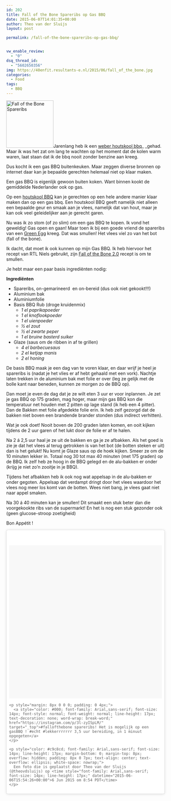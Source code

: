 ```yaml
---
id: 202
title: Fall of the Bone Spareribs op Gas BBQ
date: 2015-06-07T14:01:35+00:00
author: Theo van der Sluijs
layout: post

permalink: /fall-of-the-bone-spareribs-op-gas-bbq/


vw_enable_review:
  - "0"
dsq_thread_id:
  - "5602650356"
img: https://40enfit.resultants-e.nl/2015/06/fall_of_the_bone.jpg
categories:
  - Food
tags:
  - BBQ
---
```

<img class="alignleft wp-image-203 size-thumbnail" src="https://40enfit.resultants-e.nl/2015/06/fall_of_the_bone-150x150.jpg" alt="Fall of the Bone Spareribs" width="150" height="150" srcset="https://40enfit.resultants-e.nl/2015/06/fall_of_the_bone-150x150.jpg 150w, https://40enfit.resultants-e.nl/2015/06/fall_of_the_bone-300x300.jpg 300w, https://40enfit.resultants-e.nl/2015/06/fall_of_the_bone-80x80.jpg 80w, https://40enfit.resultants-e.nl/2015/06/fall_of_the_bone-360x360.jpg 360w, https://40enfit.resultants-e.nl/2015/06/fall_of_the_bone.jpg 640w" sizes="(max-width: 150px) 100vw, 150px" />Jarenlang heb ik een <a href="http://www.bbqwinqel.nl/" target="_blank">weber houtskool bbq</a>_ _gehad. Maar ik was het zat om lang te wachten op het moment dat de kolen warm waren, laat staan dat ik de bbq nooit zonder benzine aan kreeg.

Dus kocht ik een gas BBQ buitenkeuken. Maar zeggen diverse bronnen op internet daar kan je bepaalde gerechten helemaal niet op klaar maken.<!--more-->

Een gas BBQ is eigenlijk gewoon buiten koken. Want binnen kookt de gemiddelde Nederlander ook op gas.

Op een <a href="http://www.bbq-voor-thuis.nl/" target="_blank">houtskool BBQ</a> kan je gerechten op een hele andere manier klaar maken dan op een gas bbq. Een houtskool BBQ geeft namelijk niet alleen een bepaalde geur en smaak aan je vlees, namelijk dat van hout, maar je kan ook veel geleidelijker aan je gerecht garen.

Nu was ik zo stom (of zo slim) om een gas BBQ te kopen. Ik vond het geweldig! Gas open en gaan! Maar toen ik bij een goede vriend de spareribs van een <a href="http://www.fonq.nl/producten/merk-big_green_egg/" target="_blank">Green Egg</a> kreeg. Dat was smullen! Het vlees viel zo van het bot (fall of the bone).

Ik dacht, dat moet ik ook kunnen op mijn Gas BBQ. Ik heb hiervoor het recept van RTL Niels gebruikt, zijn <a href="http://www.rtlniels.nl/bbq/?p=1386" target="_blank">Fall of the Bone 2.0</a> recept is om te smullen.

Je hebt maar een paar basis ingrediënten nodig:

**Ingrediënten**

  * Spareribs, on-gemarineerd  en on-bereid (dus ook niet gekookt!!!)
  * Aluminium bak
  * Aluminiumfolie
  * Basis BBQ Rub (droge kruidenmix) 
      * _1 el paprikapoeder_
      * _1 el knoflookpoeder_
      * _1 el uienpoeder_
      * _½ el zout_
      * _½ el zwarte peper_
      * _1 el bruine basterd suiker_
  * Glaze (saus om de ribben in af te grillen) 
      * _4 el barbecuesaus_
      * _2 el ketjap manis_
      * _2 el honing_

De basis BBQ maak je een dag van te voren klaar, en daar wrijf je heel je spareribs is (nadat je het vlies er af hebt gehaald met een vork). Nachtje laten trekken in de aluminium bak met folie er over (leg ze gelijk met de bolle kant naar beneden, kunnen ze morgen zo de BBQ op).

Dan moet je even de dag dat je ze wilt eten 3 uur er voor inplannen. Je zet je gas BBQ op 175 graden, mag hoger, maar mijn gas BBQ kon die temperatuur net houden met 2 pitten op lage stand (ik heb een 4 pitter). Dan de Bakken met folie afgedekte folie erin. Ik heb zelf gezorgd dat de bakken niet boven een brandende brander stonden (dus indirect verhitten).

Wat je ook doet! Nooit boven de 200 graden laten komen, en ooit kijken tijdens de 2 uur garen of het lukt door de folie er af te halen.

Na 2 á 2,5 uur haal je ze uit de bakken en ga je ze afbakken. Als het goed is zie je dat het vlees al terug getrokken is van het bot (de botten steken er uit) dan is het gelukt! Nu komt je Glaze saus op de hoek kijken. Smeer ze om de 10 minuten lekker in. Totaal nog 30 tot max 40 minuten (met 175 graden) op de BBQ. Ik zelf heb ze hoog in de BBQ gelegd en de alu-bakken er onder (krijg je niet zo&#8217;n zooitje in je BBQ).

Tijdens het afbakken heb ik ook nog wat appelsap in de alu-bakken er onder gegoten. Appelsap dat verdampt dringt door het vlees waardoor het vlees nog meer los komt van de botten. Wees niet bang, je vlees gaat niet naar appel smaken.

Na 30 á 40 minuten kan je smullen! Dit smaakt een stuk beter dan die voorgekookte ribs van de supermarkt! En het is nog een stuk gezonder ook (geen glucose-stroop zoetigheid)

Bon Appétit !

<blockquote class="instagram-media" style="background: #FFF; border: 0; border-radius: 3px; box-shadow: 0 0 1px 0 rgba(0,0,0,0.5),0 1px 10px 0 rgba(0,0,0,0.15); margin: 1px; max-width: 658px; padding: 0; width: calc(100% - 2px);" data-instgrm-captioned="" data-instgrm-version="4">
  <div style="padding: 8px;">
    <div style="background: #F8F8F8; line-height: 0; margin-top: 40px; padding: 50% 0; text-align: center; width: 100%;">
    </div>
    
    <p style="margin: 8px 0 0 0; padding: 0 4px;">
      <a style="color: #000; font-family: Arial,sans-serif; font-size: 14px; font-style: normal; font-weight: normal; line-height: 17px; text-decoration: none; word-wrap: break-word;" href="https://instagram.com/p/3l-zyISpLM/" target="_top">#fallofthebone spareribs! Het is mogelijk op een gasBBQ ! #echt #lekkerrrrrrr 3,5 uur bereiding, in 1 minuut opgegeten</a>
    </p>
    
    <p style="color: #c9c8cd; font-family: Arial,sans-serif; font-size: 14px; line-height: 17px; margin-bottom: 0; margin-top: 8px; overflow: hidden; padding: 8px 0 7px; text-align: center; text-overflow: ellipsis; white-space: nowrap;">
      Een foto die is geplaatst door Theo van der Sluijs (@theovdsluijs) op <time style="font-family: Arial,sans-serif; font-size: 14px; line-height: 17px;" datetime="2015-06-06T15:54:26+00:00">6 Jun 2015 om 8:54 PDT</time>
    </p>
  </div>
</blockquote>